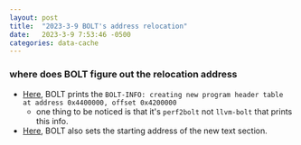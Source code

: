 ```yaml
---
layout: post
title:  "2023-3-9 BOLT's address relocation"
date:   2023-3-9 7:53:46 -0500
categories: data-cache 
---
```

### where does BOLT figure out the relocation address
- [Here](https://github.com/upenn-acg/BOLT/blob/pg2/padding/bolt/lib/Rewrite/RewriteInstance.cpp#L532), BOLT prints the `BOLT-INFO: creating new program header table at address 0x4400000, offset 0x4200000`
	+ one thing to be noticed is that it's `perf2bolt` not `llvm-bolt` that prints this info.
- [Here](https://github.com/upenn-acg/BOLT/blob/pg2/padding/bolt/lib/Rewrite/RewriteInstance.cpp#L3498), BOLT also sets the starting address of the new text section.
